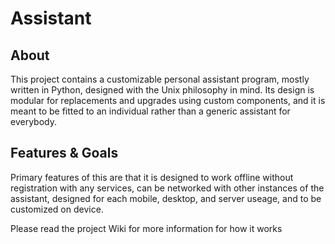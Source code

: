 # Assistant

## About

This project contains a customizable personal assistant program, mostly written in Python, designed with the Unix philosophy in mind. Its design is modular for replacements and upgrades using custom components, and it is meant to be fitted to an individual rather than a generic assistant for everybody. 

## Features & Goals 

Primary features of this are that it is designed to work offline without registration with any services, can be networked with other instances of the assistant, designed for each mobile, desktop, and server useage, and to be customized on device.

Please read the project Wiki for more information for how it works